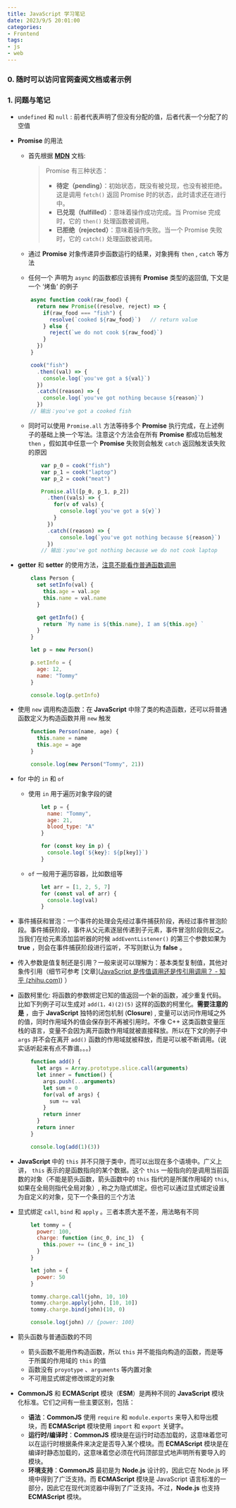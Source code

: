 ```yaml
---
title: JavaScript 学习笔记
date: 2023/9/5 20:01:00
categories:
- Frontend
tags:
- js
- web
---
```



### 0. 随时可以访问官网查阅文档或者示例

### 1. 问题与笔记

- `undefined` 和 `null` : 前者代表声明了但没有分配的值，后者代表一个分配了的空值

- **Promise** 的用法 

	- 首先根据 [**MDN**](https://developer.mozilla.org/zh-CN/docs/Learn/JavaScript/Asynchronous/Promises) 文档: 

		> Promise 有三种状态：
		>
		> - **待定（pending）**：初始状态，既没有被兑现，也没有被拒绝。这是调用 `fetch()` 返回 Promise 时的状态，此时请求还在进行中。
		> - **已兑现（fulfilled）**：意味着操作成功完成。当 Promise 完成时，它的 `then()` 处理函数被调用。
		> - **已拒绝（rejected）**：意味着操作失败。当一个 Promise 失败时，它的 `catch()` 处理函数被调用。

	- 通过 **Promise** 对象传递异步函数运行的结果，对象拥有 `then` , `catch` 等方法 

	- 任何一个 声明为 `async` 的函数都应该拥有 **Promise** 类型的返回值, 下文是一个 ‘烤鱼’ 的例子

    ```javascript
    	async function cook(raw_food) {
          return new Promise((resolve, reject) => {
            if(raw_food === "fish") {
              resolve(`cooked ${raw_food}`)   // return value
            } else {
              reject(`we do not cook ${raw_food}`)
            }
          }) 
        }
    
        cook("fish")
          .then((val) => {
            console.log(`you've got a ${val}`)
          })
          .catch((reason) => {
            console.log(`you've got nothing because ${reason}`)
          })
    	// 输出：you've got a cooked fish
    ```
  
  - 同时可以使用 `Promise.all` 方法等待多个 **Promise** 执行完成，在上述例子的基础上换一个写法。注意这个方法会在所有 **Promise** 都成功后触发 `then` ，假如其中任意一个 **Promise** 失败则会触发 `catch`  返回触发该失败的原因
  
    ```javascript
        var p_0 = cook("fish")
        var p_1 = cook("laptop")
        var p_2 = cook("meat")
    
        Promise.all([p_0, p_1, p_2])
          .then((vals) => {
            for(v of vals) {
              console.log(`you've got a ${v}`)
            }
          })
          .catch((reason) => {
              console.log(`you've got nothing because ${reason}`)
          })
    	// 输出：you've got nothing because we do not cook laptop
    ```


- **getter** 和 **setter** 的使用方法，<u>注意不能看作普通函数调用</u>

    ```javascript
        class Person {
          set setInfo(val) {
            this.age = val.age
            this.name = val.name
          }
    
          get getInfo() {
            return `My name is ${this.name}, I am ${this.age} `
          }
        }
    
        let p = new Person()
    
        p.setInfo = {
          age: 12,
          name: "Tommy"
        }
    
        console.log(p.getInfo)
    ```
    
- 使用 `new` 调用构造函数：在 **JavaScript** 中除了类的构造函数，还可以将普通函数定义为构造函数并用 `new` 触发

    ```javascript
    	function Person(name, age) {
          this.name = name
          this.age = age
        }
    
        console.log(new Person("Tommy", 21))
    ```

- for 中的 `in` 和 `of`

    - 使用 `in` 用于遍历对象字段的键

    	```javascript
    		let p = {
    	      name: "Tommy",
    	      age: 21,
    	      blood_type: "A"
    	    }
    	
    	    for (const key in p) {
    	      console.log(`${key}: ${p[key]}`)
    	    }
    	```
	- `of` 一般用于遍历容器，比如数组等
		
		```javascript
			let arr = [1, 2, 5, 7]
		    for (const val of arr) {
		      console.log(val)
		    }
		```
	
	
	
- 事件捕获和冒泡：一个事件的处理会先经过事件捕获阶段，再经过事件冒泡阶段。事件捕获阶段，事件从父元素逐层传递到子元素，事件冒泡阶段则反之。当我们在给元素添加监听器的时候 `addEventListener()` 的第三个参数如果为 **true** ，则会在事件捕获阶段进行监听，不写则默认为 **false**  。

- 传入参数是值复制还是引用？一般来说可以理解为：基本类型复制值，其他对象传引用（细节可参考 [文章]([JavaScript 是传值调用还是传引用调用？ - 知乎 (zhihu.com)](https://zhuanlan.zhihu.com/p/25314908)) ）

- 函数柯里化: 将函数的参数绑定已知的值返回一个新的函数，减少重复代码。比如下列例子可以生成对 `add(1，4)(2)(5)` 这样的函数的柯里化。**需要注意的是** ，由于 **JavaScript** 独特的闭包机制 (**Closure**) , 变量可以访问作用域之外的值，同时作用域外的值会保存到不再被引用时。不像 C++ 这类函数变量压栈的语言，变量不会因为离开函数作用域就被直接释放。所以在下文的例子中 `args` 并不会在离开 `add()` 函数的作用域就被释放，而是可以被不断调用。(说实话听起来有点不靠谱。。。)

    ```javascript
    	function add() {
          let args = Array.prototype.slice.call(arguments)
          let inner = function() {
            args.push(...arguments)
            let sum = 0
            for(val of args) {
              sum += val
            }
            return inner
          }
          return inner
        }
    
        console.log(add(1)(3))
    ```

- **JavaScript** 中的 `this` 并不只限于类中，而可以出现在多个语境中。广义上讲， `this` 表示的是函数指向的某个数据。这个 `this` 一般指向的是调用当前函数的对象（不能是箭头函数，箭头函数中的 `this` 指代的是所属作用域的 `this`, 如果在全局则指代全局对象）, 称之为隐式绑定。但也可以通过显式绑定设置为自定义的对象，见下一个条目的三个方法

- 显式绑定 `call`,  `bind` 和  `apply` 。三者本质大差不差，用法略有不同

    ``` javascript
    	let tommy = {
          power: 100,
          charge: function (inc_0, inc_1)  {
            this.power += (inc_0 + inc_1)
          }
        }
    
        let john = {
          power: 50
        }
    
        tommy.charge.call(john, 10, 10)
        tommy.charge.apply(john, [10, 10])
        tommy.charge.bind(john)(10, 0)
    
        console.log(john) // {power: 100}
    ```

    

- 箭头函数与普通函数的不同

    - 箭头函数不能用作构造函数，所以 `this` 并不能指向构造的函数，而是等于所属的作用域的 `this` 的值
    - 函数没有 `proyotype` 、`arguments` 等内置对象
    - 不可用显式绑定修改绑定的对象

- **CommonJS** 和 **ECMAScript** 模块（**ESM**）是两种不同的 **JavaScript** 模块化标准。它们之间有一些主要区别，包括：

	- **语法**：**CommonJS** 使用 `require` 和 `module.exports` 来导入和导出模块，而 **ECMAScript** 模块使用 `import` 和 `export` 关键字。
	- **运行时/编译时**：**CommonJS** 模块是在运行时动态加载的，这意味着您可以在运行时根据条件来决定是否导入某个模块。而 **ECMAScript** 模块是在编译时静态加载的，这意味着您必须在代码顶部显式地声明所有要导入的模块。
	- **环境支持**：**CommonJS** 最初是为 **Node.js** 设计的，因此它在 Node.js 环境中得到了广泛支持。而 **ECMAScript** 模块是 JavaScript 语言标准的一部分，因此它在现代浏览器中得到了广泛支持。不过，**Node.js** 也支持 **ECMAScript** 模块。

	

	